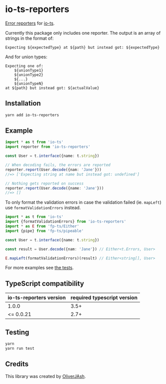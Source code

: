 # io-ts-reporters

[Error reporters](https://github.com/gcanti/io-ts#error-reporters) for
[io-ts](https://github.com/gcanti/io-ts).

Currently this package only includes one reporter. The output is an array of
strings in the format of:

```
Expecting ${expectedType} at ${path} but instead got: ${expectedType}
```

And for union types:

```
Expecting one of:
    ${unionType1}
    ${unionType2}
    ${...}
    ${unionTypeN}
at ${path} but instead got: ${actualValue}
```

## Installation

```bash
yarn add io-ts-reporters
```

## Example

```ts
import * as t from 'io-ts'
import reporter from 'io-ts-reporters'

const User = t.interface({name: t.string})

// When decoding fails, the errors are reported
reporter.report(User.decode({nam: 'Jane'}))
//=> ['Expecting string at name but instead got: undefined']

// Nothing gets reported on success
reporter.report(User.decode({name: 'Jane'}))
//=> []
```

To only format the validation errors in case the validation failed (ie.
`mapLeft`) use `formatValidationErrors` instead.

```ts
import * as t from 'io-ts'
import {formatValidationErrors} from 'io-ts-reporters'
import * as E from 'fp-ts/Either'
import {pipe} from 'fp-ts/pipeable'

const User = t.interface({name: t.string})

const result = User.decode({nam: 'Jane'}) // Either<t.Errors, User>

E.mapLeft(formatValidationErrors)(result) // Either<string[], User>
```

For more examples see [the tests](./tests/index.test.ts).

## TypeScript compatibility

| io-ts-reporters version | required typescript version |
| ----------------------- | --------------------------- |
| 1.0.0                   | 3.5+                        |
| <= 0.0.21               | 2.7+                        |

## Testing

```bash
yarn
yarn run test
```

[io-ts]: https://github.com/gcanti/io-ts#error-reporters

## Credits

This library was created by [OliverJAsh](https://github.com/OliverJAsh).
